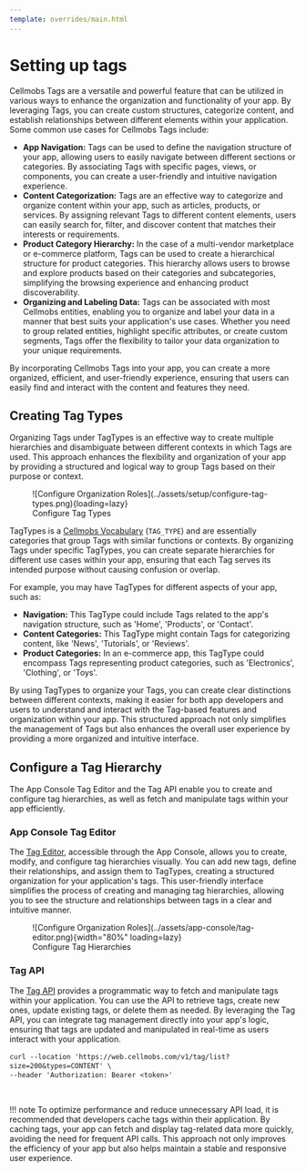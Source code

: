 ```yaml
---
template: overrides/main.html
---
```


# Setting up tags

Cellmobs Tags are a versatile and powerful feature that can be utilized in various ways to enhance the organization and functionality of your app. By leveraging Tags, you can create custom structures, categorize content, and establish relationships between different elements within your application. Some common use cases for Cellmobs Tags include:

- **App Navigation:** Tags can be used to define the navigation structure of your app, allowing users to easily navigate between different sections or categories. By associating Tags with specific pages, views, or components, you can create a user-friendly and intuitive navigation experience.
- **Content Categorization:** Tags are an effective way to categorize and organize content within your app, such as articles, products, or services. By assigning relevant Tags to different content elements, users can easily search for, filter, and discover content that matches their interests or requirements.
- **Product Category Hierarchy:** In the case of a multi-vendor marketplace or e-commerce platform, Tags can be used to create a hierarchical structure for product categories. This hierarchy allows users to browse and explore products based on their categories and subcategories, simplifying the browsing experience and enhancing product discoverability.
- **Organizing and Labeling Data:** Tags can be associated with most Cellmobs entities, enabling you to organize and label your data in a manner that best suits your application's use cases. Whether you need to group related entities, highlight specific attributes, or create custom segments, Tags offer the flexibility to tailor your data organization to your unique requirements.

By incorporating Cellmobs Tags into your app, you can create a more organized, efficient, and user-friendly experience, ensuring that users can easily find and interact with the content and features they need.

## Creating Tag Types

Organizing Tags under TagTypes is an effective way to create multiple hierarchies and disambiguate between different contexts in which Tags are used. This approach enhances the flexibility and organization of your app by providing a structured and logical way to group Tags based on their purpose or context.

<figure markdown>
![Configure Organization Roles](../assets/setup/configure-tag-types.png){loading=lazy}
    <figcaption>Configure Tag Types</figcaption>
</figure>


TagTypes is a [Cellmobs Vocabulary](/setup/setting-up-vocbularies) (`TAG_TYPE`) and are essentially categories that group Tags with similar functions or contexts. By organizing Tags under specific TagTypes, you can create separate hierarchies for different use cases within your app, ensuring that each Tag serves its intended purpose without causing confusion or overlap.

For example, you may have TagTypes for different aspects of your app, such as:

- **Navigation:** This TagType could include Tags related to the app's navigation structure, such as 'Home', 'Products', or 'Contact'.
- **Content Categories:** This TagType might contain Tags for categorizing content, like 'News', 'Tutorials', or 'Reviews'.
- **Product Categories:** In an e-commerce app, this TagType could encompass Tags representing product categories, such as 'Electronics', 'Clothing', or 'Toys'.

By using TagTypes to organize your Tags, you can create clear distinctions between different contexts, making it easier for both app developers and users to understand and interact with the Tag-based features and organization within your app. This structured approach not only simplifies the management of Tags but also enhances the overall user experience by providing a more organized and intuitive interface.

## Configure a Tag Hierarchy

The App Console Tag Editor and the Tag API enable you to create and configure tag hierarchies, as well as fetch and manipulate tags within your app efficiently.

### App Console Tag Editor

The [Tag Editor](/app-console/manage-tags), accessible through the App Console, allows you to create, modify, and configure tag hierarchies visually. You can add new tags, define their relationships, and assign them to TagTypes, creating a structured organization for your application's tags. This user-friendly interface simplifies the process of creating and managing tag hierarchies, allowing you to see the structure and relationships between tags in a clear and intuitive manner.

<figure markdown>
![Configure Organization Roles](../assets/app-console/tag-editor.png){width="80%" loading=lazy}
    <figcaption>Configure Tag Hierarchies</figcaption>
</figure>


### Tag API

The [Tag API](https://api.cellmobs.com/#18d5ab95-0b78-452f-b9da-c352f78c9fd4) provides a programmatic way to fetch and manipulate tags within your application. You can use the API to retrieve tags, create new ones, update existing tags, or delete them as needed. By leveraging the Tag API, you can integrate tag management directly into your app's logic, ensuring that tags are updated and manipulated in real-time as users interact with your application.

```
curl --location 'https://web.cellmobs.com/v1/tag/list?size=200&types=CONTENT' \
--header 'Authorization: Bearer <token>'
```

<br>

!!! note
    To optimize performance and reduce unnecessary API load, it is recommended that developers cache tags within their application. By caching tags, your app can fetch and display tag-related data more quickly, avoiding the need for frequent API calls. This approach not only improves the efficiency of your app but also helps maintain a stable and responsive user experience.

<br><br>